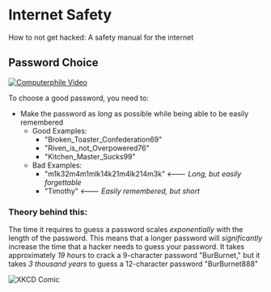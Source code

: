 # Internet Safety
How to not get hacked: A safety manual for the internet

## Password Choice
[![Computerphile Video](http://img.youtube.com/vi/3NjQ9b3pgIg/0.jpg)](http://www.youtube.com/watch?v=3NjQ9b3pgIg)

To choose a good password, you need to:
* Make the password as *long* as possible while being able to be easily remembered
    * Good Examples:
        * "Broken_Toaster_Confederation69"
        * "Riven_is_not_Overpowered76"
        * "Kitchen_Master_Sucks99"
    * Bad Examples: 
        * "m1k32m4m1mlk14k21m4lk214m3k" <--- *Long, but easily forgettable*
        * "Timothy" <--- *Easily remembered, but short*

### Theory behind this: 
The time it requires to guess a password scales *exponentially* with the length of the password. This means that a longer password will *significantly* increase the time that a hacker needs to guess your password. It takes approximately *19 hours* to crack a 9-character password "BurBurnet," but it takes *3 thousand years* to guess a 12-character password "BurBurnet888"


![XKCD Comic](https://imgs.xkcd.com/comics/password_strength.png)

